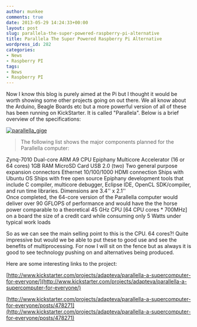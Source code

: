 ```yaml
---
author: munkee
comments: true
date: 2013-05-29 14:24:33+00:00
layout: post
slug: parallela-the-super-powered-raspberry-pi-alternative
title: Parallela The Super Powered Raspberry Pi Alternative
wordpress_id: 282
categories:
- News
- Raspberry PI
tags:
- News
- Raspberry PI
---
```


Now  I know this blog is purely aimed at the Pi but I thought it would be worth showing some other projects going on out there. We all know about the Arduino, Beagle Boards etc but a more powerful version of all of these has been running on KickStarter. It is called "Parallela". Below is a brief overview of the specifications:

[![parallella_gige](http://c-mobberley.com/wordpress/wp-content/uploads/2013/05/parallella_gige-150x150.jpg)](http://c-mobberley.com/wordpress/wp-content/uploads/2013/05/parallella_gige.jpg)



> The following list shows the major components planned for the Parallella computer:

Zynq-7010 Dual-core ARM A9 CPU
Epiphany Multicore Accelerator (16 or 64 cores)
1GB RAM 
MicroSD Card
USB 2.0 (two) 
Two general purpose expansion connectors
Ethernet 10/100/1000
HDMI connection
Ships with Ubuntu OS
Ships with free open source Epiphany development tools that include C compiler, multicore debugger, Eclipse IDE, OpenCL SDK/compiler, and run time libraries. 
Dimensions are 3.4'' x 2.1''  
Once completed, the 64-core version of the Parallella computer would deliver over 90 GFLOPS of performance and would have the the horse power comparable to a theoretical 45 GHz CPU [64 CPU cores * 700MHz] on a board the size of a credit card while consuming only 5 Watts under typical work loads



So as we can see the main selling point to this is the CPU. 64 cores?! Quite impressive but would we be able to put these to good use and see the benefits of multiprocessing. For now I will sit on the fence but as always it is good to see technology pushing on and alternatives being produced.

Here are some interesting links to the project:

[http://www.kickstarter.com/projects/adapteva/parallella-a-supercomputer-for-everyone/](http://www.kickstarter.com/projects/adapteva/parallella-a-supercomputer-for-everyone/)

[http://www.kickstarter.com/projects/adapteva/parallella-a-supercomputer-for-everyone/posts/478271](http://www.kickstarter.com/projects/adapteva/parallella-a-supercomputer-for-everyone/posts/478271)
